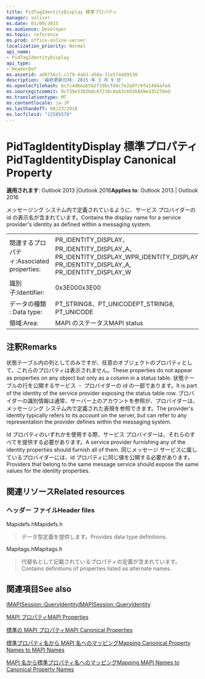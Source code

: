 ```yaml
---
title: PidTagIdentityDisplay 標準プロパティ
manager: soliver
ms.date: 03/09/2015
ms.audience: Developer
ms.topic: reference
ms.prod: office-online-server
localization_priority: Normal
api_name:
- PidTagIdentityDisplay
api_type:
- HeaderDef
ms.assetid: ad9756c1-c1f9-4ab3-a58a-31e574dd9530
description: '最終更新日時: 2015 年 3 月 9 日'
ms.openlocfilehash: 6cfc4d6eab5b2f19bcfd4c7e2a8fc9fa1494afa4
ms.sourcegitcommit: 0cf39e5382b8c6f236c8a63c6036849ed3527ded
ms.translationtype: MT
ms.contentlocale: ja-JP
ms.lasthandoff: 08/23/2018
ms.locfileid: "22585578"
---
```

# <a name="pidtagidentitydisplay-canonical-property"></a><span data-ttu-id="4996a-103">PidTagIdentityDisplay 標準プロパティ</span><span class="sxs-lookup"><span data-stu-id="4996a-103">PidTagIdentityDisplay Canonical Property</span></span>

  
  
<span data-ttu-id="4996a-104">**適用されます**: Outlook 2013 |Outlook 2016</span><span class="sxs-lookup"><span data-stu-id="4996a-104">**Applies to**: Outlook 2013 | Outlook 2016</span></span> 
  
<span data-ttu-id="4996a-105">メッセージング システム内で定義されているように、サービス プロバイダーの id の表示名が含まれています。</span><span class="sxs-lookup"><span data-stu-id="4996a-105">Contains the display name for a service provider's identity as defined within a messaging system.</span></span> 
  
|||
|:-----|:-----|
|<span data-ttu-id="4996a-106">関連するプロパティ:</span><span class="sxs-lookup"><span data-stu-id="4996a-106">Associated properties:</span></span>  <br/> |<span data-ttu-id="4996a-107">PR_IDENTITY_DISPLAY、PR_IDENTITY_DISPLAY_A、PR_IDENTITY_DISPLAY_W</span><span class="sxs-lookup"><span data-stu-id="4996a-107">PR_IDENTITY_DISPLAY, PR_IDENTITY_DISPLAY_A, PR_IDENTITY_DISPLAY_W</span></span>  <br/> |
|<span data-ttu-id="4996a-108">識別子:</span><span class="sxs-lookup"><span data-stu-id="4996a-108">Identifier:</span></span>  <br/> |<span data-ttu-id="4996a-109">0x3E00</span><span class="sxs-lookup"><span data-stu-id="4996a-109">0x3E00</span></span>  <br/> |
|<span data-ttu-id="4996a-110">データの種類 : </span><span class="sxs-lookup"><span data-stu-id="4996a-110">Data type:</span></span>  <br/> |<span data-ttu-id="4996a-111">PT_STRING8、PT_UNICODE</span><span class="sxs-lookup"><span data-stu-id="4996a-111">PT_STRING8, PT_UNICODE</span></span>  <br/> |
|<span data-ttu-id="4996a-112">領域:</span><span class="sxs-lookup"><span data-stu-id="4996a-112">Area:</span></span>  <br/> |<span data-ttu-id="4996a-113">MAPI のステータス</span><span class="sxs-lookup"><span data-stu-id="4996a-113">MAPI status</span></span>  <br/> |
   
## <a name="remarks"></a><span data-ttu-id="4996a-114">注釈</span><span class="sxs-lookup"><span data-stu-id="4996a-114">Remarks</span></span>

<span data-ttu-id="4996a-115">状態テーブル内の列としてのみですが、任意のオブジェクトのプロパティとして、これらのプロパティは表示されません。</span><span class="sxs-lookup"><span data-stu-id="4996a-115">These properties do not appear as properties on any object but only as a column in a status table.</span></span> <span data-ttu-id="4996a-116">状態テーブルの行を公開するサービス ・ プロバイダーの id の一部であります。</span><span class="sxs-lookup"><span data-stu-id="4996a-116">It is part of the identity of the service provider exposing the status table row.</span></span> <span data-ttu-id="4996a-117">プロバイダーの識別情報は通常、サーバー上のアカウントを参照が、プロバイダーは、メッセージング システム内で定義された表現を参照できます。</span><span class="sxs-lookup"><span data-stu-id="4996a-117">The provider's identity typically refers to its account on the server, but can refer to any representation the provider defines within the messaging system.</span></span> 
  
<span data-ttu-id="4996a-118">Id プロパティのいずれかを使用する際、サービス プロバイダーは、それらのすべてを提供する必要があります。</span><span class="sxs-lookup"><span data-stu-id="4996a-118">A service provider furnishing any of the identity properties should furnish all of them.</span></span> <span data-ttu-id="4996a-119">同じメッセージ サービスに属しているプロバイダーには、id プロパティに同じ値を公開する必要があります。</span><span class="sxs-lookup"><span data-stu-id="4996a-119">Providers that belong to the same message service should expose the same values for the identity properties.</span></span> 
  
## <a name="related-resources"></a><span data-ttu-id="4996a-120">関連リソース</span><span class="sxs-lookup"><span data-stu-id="4996a-120">Related resources</span></span>

### <a name="header-files"></a><span data-ttu-id="4996a-121">ヘッダー ファイル</span><span class="sxs-lookup"><span data-stu-id="4996a-121">Header files</span></span>

<span data-ttu-id="4996a-122">Mapidefs.h</span><span class="sxs-lookup"><span data-stu-id="4996a-122">Mapidefs.h</span></span>
  
> <span data-ttu-id="4996a-123">データ型定義を提供します。</span><span class="sxs-lookup"><span data-stu-id="4996a-123">Provides data type definitions.</span></span>
    
<span data-ttu-id="4996a-124">Mapitags.h</span><span class="sxs-lookup"><span data-stu-id="4996a-124">Mapitags.h</span></span>
  
> <span data-ttu-id="4996a-125">代替名として記載されているプロパティの定義が含まれています。</span><span class="sxs-lookup"><span data-stu-id="4996a-125">Contains definitions of properties listed as alternate names.</span></span>
    
## <a name="see-also"></a><span data-ttu-id="4996a-126">関連項目</span><span class="sxs-lookup"><span data-stu-id="4996a-126">See also</span></span>



[<span data-ttu-id="4996a-127">IMAPISession::QueryIdentity</span><span class="sxs-lookup"><span data-stu-id="4996a-127">IMAPISession::QueryIdentity</span></span>](imapisession-queryidentity.md)


[<span data-ttu-id="4996a-128">MAPI プロパティ</span><span class="sxs-lookup"><span data-stu-id="4996a-128">MAPI Properties</span></span>](mapi-properties.md)
  
[<span data-ttu-id="4996a-129">標準の MAPI プロパティ</span><span class="sxs-lookup"><span data-stu-id="4996a-129">MAPI Canonical Properties</span></span>](mapi-canonical-properties.md)
  
[<span data-ttu-id="4996a-130">標準プロパティ名から MAPI 名へのマッピング</span><span class="sxs-lookup"><span data-stu-id="4996a-130">Mapping Canonical Property Names to MAPI Names</span></span>](mapping-canonical-property-names-to-mapi-names.md)
  
[<span data-ttu-id="4996a-131">MAPI 名から標準プロパティ名へのマッピング</span><span class="sxs-lookup"><span data-stu-id="4996a-131">Mapping MAPI Names to Canonical Property Names</span></span>](mapping-mapi-names-to-canonical-property-names.md)

